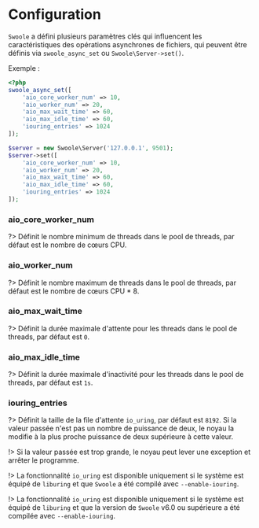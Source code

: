 # Configuration

`Swoole` a défini plusieurs paramètres clés qui influencent les caractéristiques des opérations asynchrones de fichiers, qui peuvent être définis via `swoole_async_set` ou `Swoole\Server->set()`.

Exemple :

```php
<?php
swoole_async_set([
    'aio_core_worker_num' => 10,
    'aio_worker_num' => 20,
    'aio_max_wait_time' => 60,
    'aio_max_idle_time' => 60,
    'iouring_entries' => 1024
]);

$server = new Swoole\Server('127.0.0.1', 9501);
$server->set([
    'aio_core_worker_num' => 10,
    'aio_worker_num' => 20,
    'aio_max_wait_time' => 60,
    'aio_max_idle_time' => 60,
    'iouring_entries' => 1024
]);
```

### aio_core_worker_num

?> Définit le nombre minimum de threads dans le pool de threads, par défaut est le nombre de cœurs CPU.

### aio_worker_num

?> Définit le nombre maximum de threads dans le pool de threads, par défaut est le nombre de cœurs CPU * 8.

### aio_max_wait_time

?> Définit la durée maximale d'attente pour les threads dans le pool de threads, par défaut est `0`.

### aio_max_idle_time

?> Définit la durée maximale d'inactivité pour les threads dans le pool de threads, par défaut est `1s`.

### iouring_entries

?> Définit la taille de la file d'attente `io_uring`, par défaut est `8192`. Si la valeur passée n'est pas un nombre de puissance de deux, le noyau la modifie à la plus proche puissance de deux supérieure à cette valeur.

!> Si la valeur passée est trop grande, le noyau peut lever une exception et arrêter le programme.

!> La fonctionnalité `io_uring` est disponible uniquement si le système est équipé de `liburing` et que `Swoole` a été compilé avec `--enable-iouring`.

!> La fonctionnalité `io_uring` est disponible uniquement si le système est équipé de `liburing` et que la version de `Swoole` v6.0 ou supérieure a été compilée avec `--enable-iouring`.
